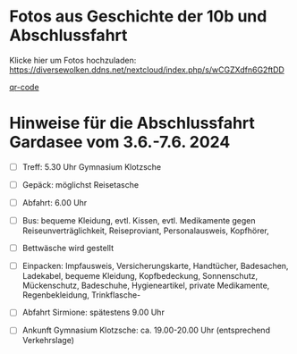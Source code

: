 <!--
author: Christian Golnik

language: de

@style
.lia-effect__circle {
    display: none !important;
}

@media (min-width: 600px) {
    .newspaper {
        column-count: 2;
        column-gap: 40px;
        column-rule: 1px solid lightblue;
    }
}

h1, h2, h3, h4, h5, h6 {
  column-span: all;
}

.cb {
    break-before: column;
}
@end

mode: Presentation

@onload
window.LIA.settings.font_size = 2
@end

-->

# Fotos aus Geschichte der 10b und Abschlussfahrt

Klicke hier um Fotos hochzuladen: https://diversewolken.ddns.net/nextcloud/index.php/s/wCGZXdfn6G2ftDD

[qr-code](https://diversewolken.ddns.net/nextcloud/index.php/s/wCGZXdfn6G2ftDD)




# Hinweise für die Abschlussfahrt Gardasee vom 3.6.-7.6. 2024

- [ ] Treff: 5.30 Uhr Gymnasium Klotzsche

- [ ] Gepäck: möglichst Reisetasche

- [ ] Abfahrt: 6.00 Uhr

- [ ] Bus: bequeme Kleidung, evtl. Kissen, evtl. Medikamente gegen Reiseunverträglichkeit, Reiseproviant, Personalausweis, Kopfhörer, 

- [ ] Bettwäsche wird gestellt

- [ ] Einpacken: Impfausweis, Versicherungskarte, Handtücher, Badesachen, Ladekabel, bequeme Kleidung, Kopfbedeckung, Sonnenschutz, Mückenschutz, Badeschuhe, Hygieneartikel, private Medikamente, Regenbekleidung, Trinkflasche- 

- [ ] Abfahrt Sirmione: spätestens 9.00 Uhr

- [ ] Ankunft Gymnasium Klotzsche: ca. 19.00-20.00 Uhr (entsprechend Verkehrslage)

